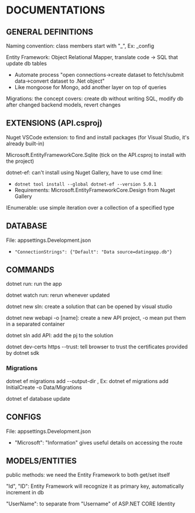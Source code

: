 # DOCUMENTATIONS

## GENERAL DEFINITIONS

Naming convention: class members start with "_", Ex: _config

Entity Framework: Object Relational Mapper, translate code -> SQL that update db tables
* Automate process "open connections->create dataset to fetch/submit data->convert dataset to .Net object"
* Like mongoose for Mongo, add another layer on top of queries

Migrations: the concept covers: create db without writing SQL, modify db after changed backend models, revert changes

## EXTENSIONS (API.csproj) 

Nuget VSCode extension: to find and install packages (for Visual Studio, it's already built-in)

Microsoft.EntityFrameworkCore.Sqlite (tick on the API.csproj to install with the project)

dotnet-ef: can't install using Nuget Gallery, have to use cmd line: 
* ```dotnet tool install --global dotnet-ef --version 5.0.1```
* Requirements: Microsoft.EntityFrameworkCore.Design from Nuget Gallery
    
IEnumerable: use simple iteration over a collection of a specified type

## DATABASE 

File: appsettings.Development.json
* ```"ConnectionStrings": {"Default": "Data source=datingapp.db"}``` 

## COMMANDS 

dotnet run: run the app

dotnet watch run: rerun whenever updated

dotnet new sln: create a solution that can be opened by visual studio

dotnet new webapi -o [name]: create a new API project, -o mean put them in a separated container

dotnet sln add API: add the pj to the solution

dotnet dev-certs https --trust: tell browser to trust the certificates provided by dotnet sdk

### Migrations

dotnet ef migrations add <NAME> --output-dir <PATH>, Ex: dotnet ef migrations add InitialCreate -o Data/Migrations

dotnet ef database update

## CONFIGS 

File: appsettings.Development.json
* "Microsoft": "Information" gives useful details on accessing the route

## MODELS/ENTITIES 

public methods: we need the Entity Framework to both get/set itself

"Id", "ID": Entity Framework will recognize it as primary key, automatically increment in db

"UserName": to separate from "Username" of ASP.NET CORE Identity